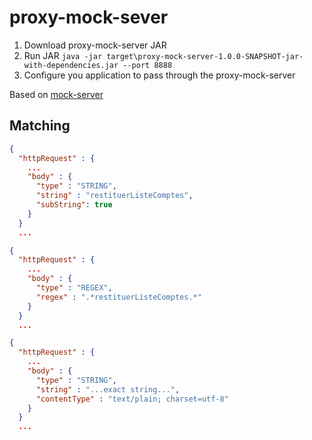 # proxy-mock-sever

1. Download proxy-mock-server JAR
2. Run JAR `java -jar target\proxy-mock-server-1.0.0-SNAPSHOT-jar-with-dependencies.jar --port 8888`
3. Configure you application to pass through the proxy-mock-server

Based on [mock-server](http://www.mock-server.com/mock_server/getting_started.html)

## Matching

```json
{
  "httpRequest" : {
    ...
    "body" : {
      "type" : "STRING",
      "string" : "restituerListeComptes",
      "subString": true
    }
  }
  ...
```
```json
{
  "httpRequest" : {
    ...
    "body" : {
      "type" : "REGEX",
      "regex" : ".*restituerListeComptes.*"
    }
  }
  ...
```
```json
{
  "httpRequest" : {
    ...
    "body" : {
      "type" : "STRING",
      "string" : "...exact string...",
      "contentType" : "text/plain; charset=utf-8"
    }
  }
  ...
```
